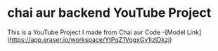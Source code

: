 # chai aur backend YouTube Project 
This is a YouTube Project I made from Chai aur Code
-[Model Link] (https://app.eraser.io/workspace/YtPqZ1VogxGy1jzIDkzj)